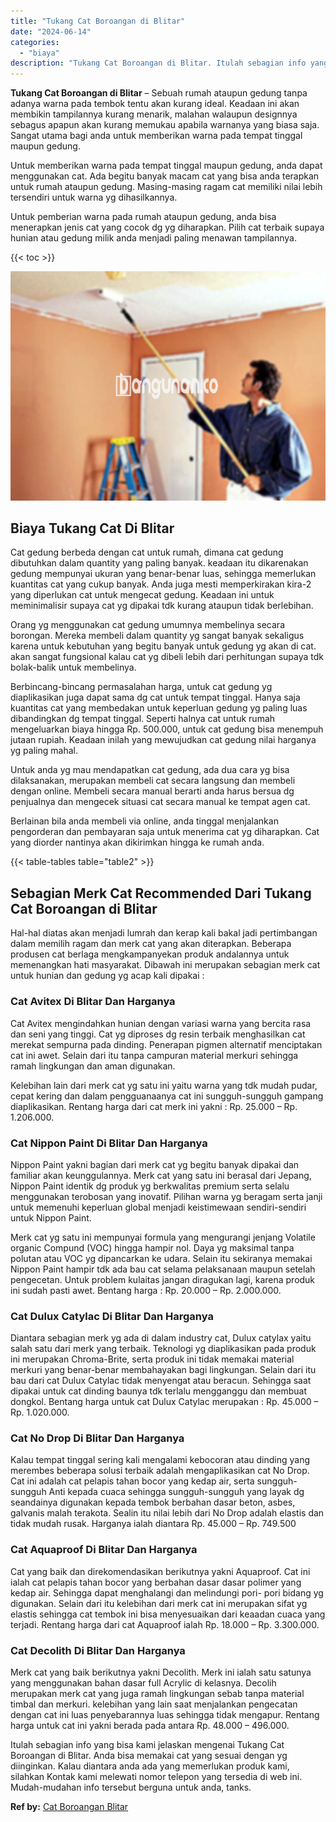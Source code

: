 ```yaml
---
title: "Tukang Cat Boroangan di Blitar"
date: "2024-06-14"
categories: 
  - "biaya"
description: "Tukang Cat Boroangan di Blitar. Itulah sebagian info yang bisa kami jelaskan mengenai Tukang Cat Boroangan di Blitar. Anda bisa memakai cat yang sesuai denga..."
---
```


**Tukang Cat Boroangan di Blitar** – Sebuah rumah ataupun gedung tanpa adanya warna pada tembok tentu akan kurang ideal. Keadaan ini akan membikin tampilannya kurang menarik, malahan walaupun designnya sebagus apapun akan kurang memukau apabila warnanya yang biasa saja. Sangat utama bagi anda untuk memberikan warna pada tempat tinggal maupun gedung.

Untuk memberikan warna pada tempat tinggal maupun gedung, anda dapat menggunakan cat. Ada begitu banyak macam cat yang bisa anda terapkan untuk rumah ataupun gedung. Masing-masing ragam cat memiliki nilai lebih tersendiri untuk warna yg dihasilkannya.

Untuk pemberian warna pada rumah ataupun gedung, anda bisa menerapkan jenis cat yang cocok dg yg diharapkan. Pilih cat terbaik supaya hunian atau gedung milik anda menjadi paling menawan tampilannya.

{{< toc >}}

![Tukang Cat Boroangan di Blitar](/images/jasa-cat-murah08.png)

## Biaya Tukang Cat Di Blitar

Cat gedung berbeda dengan cat untuk rumah, dimana cat gedung dibutuhkan dalam quantity yang paling banyak. keadaan itu dikarenakan gedung mempunyai ukuran yang benar-benar luas, sehingga memerlukan kuantitas cat yang cukup banyak. Anda juga mesti memperkirakan kira-2 yang diperlukan cat untuk mengecat gedung. Keadaan ini untuk meminimalisir supaya cat yg dipakai tdk kurang ataupun tidak berlebihan.

Orang yg menggunakan cat gedung umumnya membelinya secara borongan. Mereka membeli dalam quantity yg sangat banyak sekaligus karena untuk kebutuhan yang begitu banyak untuk gedung yg akan di cat. akan sangat fungsional kalau cat yg dibeli lebih dari perhitungan supaya tdk bolak-balik untuk membelinya.

Berbincang-bincang permasalahan harga, untuk cat gedung yg diaplikasikan juga dapat sama dg cat untuk tempat tinggal. Hanya saja kuantitas cat yang membedakan untuk keperluan gedung yg paling luas dibandingkan dg tempat tinggal. Seperti halnya cat untuk rumah mengeluarkan biaya hingga Rp. 500.000, untuk cat gedung bisa menempuh jutaan rupiah. Keadaan inilah yang mewujudkan cat gedung nilai harganya yg paling mahal.

Untuk anda yg mau mendapatkan cat gedung, ada dua cara yg bisa dilaksanakan, merupakan membeli cat secara langsung dan membeli dengan online. Membeli secara manual berarti anda harus bersua dg penjualnya dan mengecek situasi cat secara manual ke tempat agen cat.

Berlainan bila anda membeli via online, anda tinggal menjalankan pengorderan dan pembayaran saja untuk menerima cat yg diharapkan. Cat yang diorder nantinya akan dikirimkan hingga ke rumah anda.

{{< table-tables table="table2" >}}

## Sebagian Merk Cat Recommended Dari Tukang Cat Boroangan di Blitar

Hal-hal diatas akan menjadi lumrah dan kerap kali bakal jadi pertimbangan dalam memilih ragam dan merk cat yang akan diterapkan. Beberapa produsen cat berlaga mengkampanyekan produk andalannya untuk memenangkan hati masyarakat. Dibawah ini merupakan sebagian merk cat untuk hunian dan gedung yg acap kali dipakai :

### Cat Avitex Di Blitar Dan Harganya

Cat Avitex mengindahkan hunian dengan variasi warna yang bercita rasa dan seni yang tinggi. Cat yg diproses dg resin terbaik menghasilkan cat merekat sempurna pada dinding. Penerapan pigmen alternatif menciptakan cat ini awet. Selain dari itu tanpa campuran material merkuri sehingga ramah lingkungan dan aman digunakan.

Kelebihan lain dari merk cat yg satu ini yaitu warna yang tdk mudah pudar, cepat kering dan dalam pengguanaanya cat ini sungguh-sungguh gampang diaplikasikan. Rentang harga dari cat merk ini yakni : Rp. 25.000 – Rp. 1.206.000.

### Cat Nippon Paint Di Blitar Dan Harganya

Nippon Paint yakni bagian dari merk cat yg begitu banyak dipakai dan familiar akan keunggulannya. Merk cat yang satu ini berasal dari Jepang, Nippon Paint identik dg produk yg berkwalitas premium serta selalu menggunakan terobosan yang inovatif. Pilihan warna yg beragam serta janji untuk memenuhi keperluan global menjadi keistimewaan sendiri-sendiri untuk Nippon Paint.

Merk cat yg satu ini mempunyai formula yang mengurangi jenjang Volatile organic Compund (VOC) hingga hampir nol. Daya yg maksimal tanpa polutan atau VOC yg dipancarkan ke udara. Selain itu sekiranya memakai Nippon Paint hampir tdk ada bau cat selama pelaksanaan maupun setelah pengecetan. Untuk problem kulaitas jangan diragukan lagi, karena produk ini sudah pasti awet. Bentang harga : Rp. 20.000 – Rp. 2.000.000.

### Cat Dulux Catylac Di Blitar Dan Harganya

Diantara sebagian merk yg ada di dalam industry cat, Dulux catylax yaitu salah satu dari merk yang terbaik. Teknologi yg diaplikasikan pada produk ini merupakan Chroma-Brite, serta produk ini tidak memakai material merkuri yang benar-benar membahayakan bagi lingkungan. Selain dari itu bau dari cat Dulux Catylac tidak menyengat atau beracun. Sehingga saat dipakai untuk cat dinding baunya tdk terlalu mengganggu dan membuat dongkol. Bentang harga untuk cat Dulux Catylac merupakan : Rp. 45.000 – Rp. 1.020.000.

### Cat No Drop Di Blitar Dan Harganya

Kalau tempat tinggal sering kali mengalami kebocoran atau dinding yang merembes beberapa solusi terbaik adalah mengaplikasikan cat No Drop. Cat ini adalah cat pelapis tahan bocor yang kedap air, serta sungguh-sungguh Anti kepada cuaca sehingga sungguh-sungguh yang layak dg seandainya digunakan kepada tembok berbahan dasar beton, asbes, galvanis malah terakota. Sealin itu nilai lebih dari No Drop adalah elastis dan tidak mudah rusak. Harganya ialah diantara Rp. 45.000 – Rp. 749.500

### Cat Aquaproof Di Blitar Dan Harganya

Cat yang baik dan direkomendasikan berikutnya yakni Aquaproof. Cat ini ialah cat pelapis tahan bocor yang berbahan dasar dasar polimer yang kedap air. Sehingga dapat menghalangi dan melindungi pori- pori bidang yg digunakan. Selain dari itu kelebihan dari merk cat ini merupakan sifat yg elastis sehingga cat tembok ini bisa menyesuaikan dari keaadan cuaca yang terjadi. Rentang harga dari cat Aquaproof ialah Rp. 18.000 – Rp. 3.300.000.

### Cat Decolith Di Blitar Dan Harganya

Merk cat yang baik berikutnya yakni Decolith. Merk ini ialah satu satunya yang menggunakan bahan dasar full Acrylic di kelasnya. Decolih merupakan merk cat yang juga ramah lingkungan sebab tanpa material timbal dan merkuri. kelebihan yang lain saat menjalankan pengecatan dengan cat ini luas penyebarannya luas sehingga tidak mengapur. Rentang harga untuk cat ini yakni berada pada antara Rp. 48.000 – 496.000.

Itulah sebagian info yang bisa kami jelaskan mengenai Tukang Cat Boroangan di Blitar. Anda bisa memakai cat yang sesuai dengan yg diinginkan. Kalau diantara anda ada yang memerlukan produk kami, silahkan Kontak kami melewati nomor telepon yang tersedia di web ini. Mudah-mudahan info tersebut berguna untuk anda, tanks.

**Ref by:** [Cat Boroangan Blitar](https://id.wikipedia.org/wiki/Cat)
